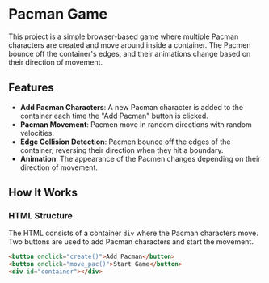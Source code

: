 # Pacman Game

This project is a simple browser-based game where multiple Pacman characters are created and move around inside a container. The Pacmen bounce off the container's edges, and their animations change based on their direction of movement.

## Features

- **Add Pacman Characters**: A new Pacman character is added to the container each time the "Add Pacman" button is clicked.
- **Pacman Movement**: Pacmen move in random directions with random velocities.
- **Edge Collision Detection**: Pacmen bounce off the edges of the container, reversing their direction when they hit a boundary.
- **Animation**: The appearance of the Pacmen changes depending on their direction of movement.
  
## How It Works

### HTML Structure

The HTML consists of a container `div` where the Pacman characters move. Two buttons are used to add Pacman characters and start the movement.

```html
<button onclick="create()">Add Pacman</button>
<button onclick="move_pac()">Start Game</button>
<div id="container"></div>
